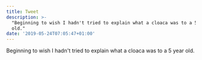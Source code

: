 ```yaml
---
title: Tweet
description: >-
  "Beginning to wish I hadn't tried to explain what a cloaca was to a 5 year
  old."
date: '2019-05-24T07:05:47+01:00'
---
```

Beginning to wish I hadn't tried to explain what a cloaca was to a 5 year old.
